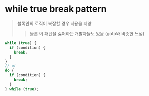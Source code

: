 # while true break pattern

> 블록안의 로직이 복잡할 경우 사용을 지양
>
> > 물론 이 패턴을 싫어하는 개발자들도 있음 (goto와 비슷한 느낌)

```ts
while (true) {
  if (condition) {
    break;
  }
}
// or
do {
  if (condition) {
    break;
  }
} while (true);
```
